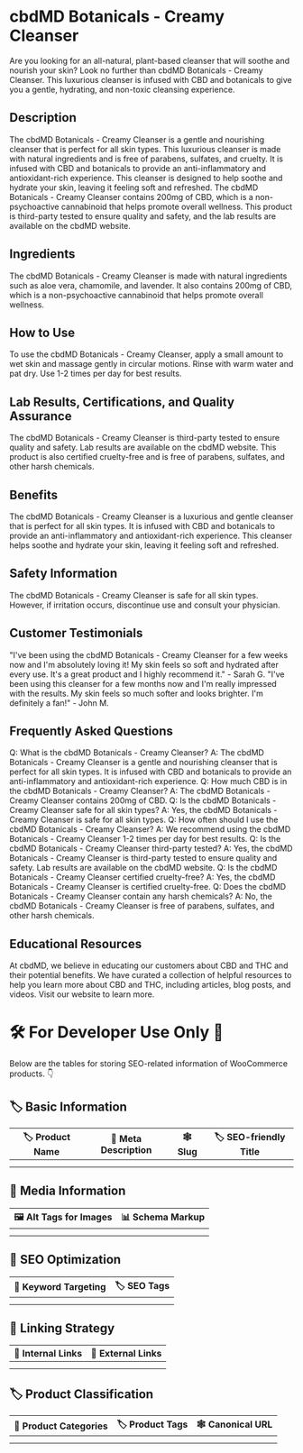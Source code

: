 # cbdMD Botanicals - Creamy Cleanser
Are you looking for an all-natural, plant-based cleanser that will soothe and nourish your skin? Look no further than cbdMD Botanicals - Creamy Cleanser. This luxurious cleanser is infused with CBD and botanicals to give you a gentle, hydrating, and non-toxic cleansing experience.
## Description
The cbdMD Botanicals - Creamy Cleanser is a gentle and nourishing cleanser that is perfect for all skin types. This luxurious cleanser is made with natural ingredients and is free of parabens, sulfates, and cruelty. It is infused with CBD and botanicals to provide an anti-inflammatory and antioxidant-rich experience. This cleanser is designed to help soothe and hydrate your skin, leaving it feeling soft and refreshed.
The cbdMD Botanicals - Creamy Cleanser contains 200mg of CBD, which is a non-psychoactive cannabinoid that helps promote overall wellness. This product is third-party tested to ensure quality and safety, and the lab results are available on the cbdMD website.
## Ingredients
The cbdMD Botanicals - Creamy Cleanser is made with natural ingredients such as aloe vera, chamomile, and lavender. It also contains 200mg of CBD, which is a non-psychoactive cannabinoid that helps promote overall wellness.
## How to Use
To use the cbdMD Botanicals - Creamy Cleanser, apply a small amount to wet skin and massage gently in circular motions. Rinse with warm water and pat dry. Use 1-2 times per day for best results.
## Lab Results, Certifications, and Quality Assurance
The cbdMD Botanicals - Creamy Cleanser is third-party tested to ensure quality and safety. Lab results are available on the cbdMD website. This product is also certified cruelty-free and is free of parabens, sulfates, and other harsh chemicals.
## Benefits
The cbdMD Botanicals - Creamy Cleanser is a luxurious and gentle cleanser that is perfect for all skin types. It is infused with CBD and botanicals to provide an anti-inflammatory and antioxidant-rich experience. This cleanser helps soothe and hydrate your skin, leaving it feeling soft and refreshed.
## Safety Information
The cbdMD Botanicals - Creamy Cleanser is safe for all skin types. However, if irritation occurs, discontinue use and consult your physician.
## Customer Testimonials
"I've been using the cbdMD Botanicals - Creamy Cleanser for a few weeks now and I'm absolutely loving it! My skin feels so soft and hydrated after every use. It's a great product and I highly recommend it." - Sarah G.
"I've been using this cleanser for a few months now and I'm really impressed with the results. My skin feels so much softer and looks brighter. I'm definitely a fan!" - John M.
## Frequently Asked Questions
Q: What is the cbdMD Botanicals - Creamy Cleanser?
A: The cbdMD Botanicals - Creamy Cleanser is a gentle and nourishing cleanser that is perfect for all skin types. It is infused with CBD and botanicals to provide an anti-inflammatory and antioxidant-rich experience.
Q: How much CBD is in the cbdMD Botanicals - Creamy Cleanser?
A: The cbdMD Botanicals - Creamy Cleanser contains 200mg of CBD.
Q: Is the cbdMD Botanicals - Creamy Cleanser safe for all skin types?
A: Yes, the cbdMD Botanicals - Creamy Cleanser is safe for all skin types.
Q: How often should I use the cbdMD Botanicals - Creamy Cleanser?
A: We recommend using the cbdMD Botanicals - Creamy Cleanser 1-2 times per day for best results.
Q: Is the cbdMD Botanicals - Creamy Cleanser third-party tested?
A: Yes, the cbdMD Botanicals - Creamy Cleanser is third-party tested to ensure quality and safety. Lab results are available on the cbdMD website.
Q: Is the cbdMD Botanicals - Creamy Cleanser certified cruelty-free?
A: Yes, the cbdMD Botanicals - Creamy Cleanser is certified cruelty-free.
Q: Does the cbdMD Botanicals - Creamy Cleanser contain any harsh chemicals?
A: No, the cbdMD Botanicals - Creamy Cleanser is free of parabens, sulfates, and other harsh chemicals.
## Educational Resources
At cbdMD, we believe in educating our customers about CBD and THC and their potential benefits. We have curated a collection of helpful resources to help you learn more about CBD and THC, including articles, blog posts, and videos. Visit our website to learn more.
# 🛠️ For Developer Use Only 🔐

Below are the tables for storing SEO-related information of WooCommerce products. 👇

## 🏷️ Basic Information 

| 🏷️ Product Name | 📝 Meta Description | 🕸️ Slug | 🏷️ SEO-friendly Title |
| -------------- | ------------------ | ------ | ---------------------- |
|                |                    |        |                        |
|                |                    |        |                        |

## 📸 Media Information

| 🖼️ Alt Tags for Images | 📊 Schema Markup |
| --------------------- | --------------- |
|                       |                 |
|                       |                 |

## 🔎 SEO Optimization

| 🎯 Keyword Targeting | 🏷️ SEO Tags |
| ------------------- | ---------- |
|                     |            |
|                     |            |

## 🔗 Linking Strategy 

| 🔗 Internal Links | 🔗 External Links |
| ---------------- | ---------------- |
|                  |                  |
|                  |                  |

## 🏷️ Product Classification 

| 📂 Product Categories | 🏷️ Product Tags | 🕸️ Canonical URL |
| ------------------ | ------------ | ------------- |
|                    |              |               |
|                    |              |               |
